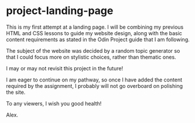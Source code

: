 # project-landing-page
This is my first attempt at a landing page. I will be combining my previous HTML and CSS lessons to guide my website design, along with the basic content requirements as stated in the Odin Project guide that I am following.

The subject of the website was decided by a random topic generator so that I could focus more on stylistic choices, rather than thematic ones.

I may or may not revisit this project in the future!

I am eager to continue on my pathway, so once I have added the content required by the assignment, I probably will not go overboard on polishing the site. 

To any viewers, I wish you good health!

Alex.